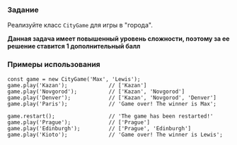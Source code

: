 ### Задание

Реализуйте класс `CityGame` для игры в "города".

**Данная задача имеет повышенный уровень сложности, поэтому за ее решение ставится 1
дополнительный балл**

### Примеры использования

```
const game = new CityGame('Max', 'Lewis');
game.play('Kazan');             // ['Kazan']
game.play('Novgorod');          // ['Kazan', 'Novgorod']
game.play('Denver');            // ['Kazan', 'Novgorod', 'Denver']
game.play('Paris');             // 'Game over! The winner is Max';

game.restart();                 // 'The game has been restarted!'
game.play('Prague');            // ['Prague']
game.play('Edinburgh');         // ['Prague', 'Edinburgh']
game.play('Kioto');             // 'Game over! The winner is Lewis';
```